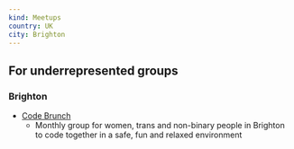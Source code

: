 ```yaml
---
kind: Meetups
country: UK
city: Brighton
---
```

## For underrepresented groups
    
 ### Brighton
 
 * [Code Brunch](https://www.facebook.com/groups/206177746699309/)
    * Monthly group for women, trans and non-binary people in Brighton to code together in a safe, fun and relaxed environment
